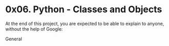 # 0x06. Python - Classes and Objects
At the end of this project, you are expected to be able to explain to anyone, without the help of Google:

General